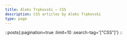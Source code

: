 ```yaml
---
title: Aleks Trpkovski — CSS
description: CSS articles by Aleks Trpkovski
type: page
---
```


::posts{:pagination=true :limit=10 :search-tag='["CSS"]'}
::
